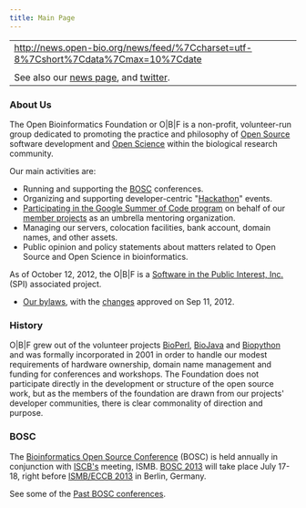 ```yaml
---
title: Main Page
---
```


|                                                                                                 |
|-------------------------------------------------------------------------------------------------|
| <rss><http://news.open-bio.org/news/feed/%7Ccharset=utf-8%7Cshort%7Cdata%7Cmax=10%7Cdate></rss> |
|                                                                                                 |
| See also our [news page](News "wikilink"), and [twitter](http://twitter.com/obf_news).          |

### About Us

The Open Bioinformatics Foundation or O|B|F is a non-profit,
volunteer-run group dedicated to promoting the practice and philosophy
of [Open Source](wp:open_source "wikilink") software development and
[Open Science](wp:Open_science "wikilink") within the biological
research community.

Our main activities are:

-   Running and supporting the [BOSC](BOSC "wikilink") conferences.
-   Organizing and supporting developer-centric
    "[Hackathon](Hackathon "wikilink")" events.
-   [ Participating in the Google Summer of Code
    program](Google_Summer_of_Code "wikilink") on behalf of our [ member
    projects](Projects "wikilink") as an umbrella
    mentoring organization.
-   Managing our servers, colocation facilities, bank account, domain
    names, and other assets.
-   Public opinion and policy statements about matters related to Open
    Source and Open Science in bioinformatics.

As of October 12, 2012, the O|B|F is a [Software in the Public Interest,
Inc.](http://www.spi-inc.org) (SPI) associated project.

-   [ Our bylaws](:File:OBF-Bylaws.pdf "wikilink"), with the
    [changes](https://github.com/OBF/obf-docs/pull/8) approved on Sep
    11, 2012.

### History

O|B|F grew out of the volunteer projects [BioPerl](BioPerl "wikilink"),
[BioJava](BioJava "wikilink") and [Biopython](Biopython "wikilink") and
was formally incorporated in 2001 in order to handle our modest
requirements of hardware ownership, domain name management and funding
for conferences and workshops. The Foundation does not participate
directly in the development or structure of the open source work, but as
the members of the foundation are drawn from our projects' developer
communities, there is clear commonality of direction and purpose.

### BOSC

The [Bioinformatics Open Source Conference](BOSC_2012 "wikilink") (BOSC)
is held annually in conjunction with [ISCB's](http://www.iscb.org)
meeting, ISMB. [BOSC 2013](BOSC_2013 "wikilink") will take place July
17-18, right before [ISMB/ECCB 2013](http://www.iscb.org/ismbeccb2013)
in Berlin, Germany.

See some of the [Past BOSC
conferences](Past_BOSC_conferences "wikilink").
